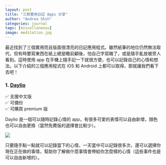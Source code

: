 ```yaml
---
layout: post
title: "三款實用日記 Apps 分享"
author: "Andrea Shih"
categories: journal
tags: [miscellaneous]
image: meditation.jpg
---
```


最近找到了三個實用而且版面很漂亮的日記應用程式。雖然紙筆的地位仍然無法取代，但有時要寫東西在紙上總是瞻前顧後，怕自己字寫醜了，或是隨手亂放被旁人看到。這時使用 app 在手機上隨手記一下就很方便，也可以記錄自己的心情和想法。以下介紹的三個應用程式在 iOS 和 Android 上都可以取得，那就讓我們看下去吧！

### 1. [**<u>Daylio</u>**](https://daylio.net/)
✅ 支援中文版  
✅ 可備份  
✅ 可購買 premium 版

Daylio 是一個可以隨時記錄心情的 app，有很多可愛的表情可以自由新增，顏色也可以自由更換（當然免費版的選擇會比較少）。

![](https://andreashih.github.io/img/rmd_posts/diary_apps/daylio-1.gif)

只要隨手點一點就可以記錄當下的心情，一天當中可以記錄很多次，還可以選擇你現在正在做的事情，幫助你了解做什麼事情會帶給你怎麼樣的心情（這些事件也是可以自由新增的）。